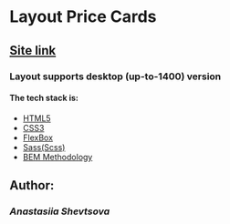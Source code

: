 <h1>Layout Price Cards</h1>
<h2> <a href="https://yasuriya.github.io/price-cards_layout"><b>Site link</b></a> </h2>

<h3>Layout supports desktop (up-to-1400) version</h3>

 <h4>The tech stack is: </h4>
<ul> 
  <li><a href="https://en.wikipedia.org/wiki/HTML5">HTML5 </a> </li>
  <li><a href="https://en.wikipedia.org/wiki/Cascading_Style_Sheets">CSS3 </a> </li>
  <li><a href="https://en.wikipedia.org/wiki/CSS_Flexible_Box_Layout">FlexBox </a> </li>
  <li><a href="https://sass-lang.com/">Sass(Scss) </a> </li>
  <li><a href="https://en.bem.info/methodology/">BEM Methodology</a> </li>
</ul>

<h2><b>Author:</b></h2>
<h3> <i>Anastasiia Shevtsova </i></h3>

